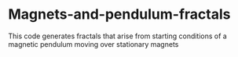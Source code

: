 # Magnets-and-pendulum-fractals
This code generates fractals that arise from starting conditions of a magnetic pendulum moving over stationary magnets
